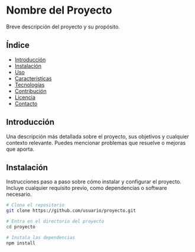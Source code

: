 # Nombre del Proyecto

Breve descripción del proyecto y su propósito.

## Índice

- [Introducción](#introducción)
- [Instalación](#instalación)
- [Uso](#uso)
- [Características](#características)
- [Tecnologías](#tecnologías)
- [Contribución](#contribución)
- [Licencia](#licencia)
- [Contacto](#contacto)

## Introducción

Una descripción más detallada sobre el proyecto, sus objetivos y cualquier contexto relevante. Puedes mencionar problemas que resuelve o mejoras que aporta.

## Instalación

Instrucciones paso a paso sobre cómo instalar y configurar el proyecto. Incluye cualquier requisito previo, como dependencias o software necesario.

```bash
# Clona el repositorio
git clone https://github.com/usuario/proyecto.git

# Entra en el directorio del proyecto
cd proyecto

# Instala las dependencias
npm install
